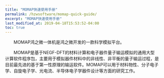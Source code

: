 ```yaml
---
title: "MOMAP快速使用手册"
permalink: /hzwsoftware/momap-quick-guide/
excerpt: "MOMAP快速使用手册"
last_modified_at: 2019-04-18T15:53:52-04:00
toc: true
---
```


 &emsp;&emsp;MOMAP鸿之微一体机是鸿之微开发的一款科学模拟平台。

 &emsp;&emsp;MOMAP是基于NEGF-DFT的材料计算和电子器件量子输运模拟的通用大型计算软件程序包，主要用于模拟器件材料中的非线性、非平衡的量子输运过程，是目前最先进的基于第一性原理的输运软件。MOMAP可以用于材料物性、分子电子学、自旋电子学、光电流、半导体电子学器件设计等方面的研究工作。
